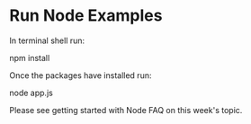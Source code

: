 # Run Node Examples
 
 In terminal shell run: 
 
 npm install
 
 
 Once the packages have installed run:
 
 node app.js
 
 
 Please see getting started with Node FAQ on this week's topic.
